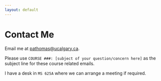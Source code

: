 ```yaml
---
layout: default
---
```


# Contact Me
Email me at [pathomas@ucalgary.ca](mailto:pathomas@ucalgay.ca?subject=COURSE%20###:%20[subject-of-your-question/concern-here]).

Please use `COURSE ###: [subject of your question/concern here]` as the subject line for these course related emails.

I have a desk in `MS 625A` where we can arrange a meeting if required.
